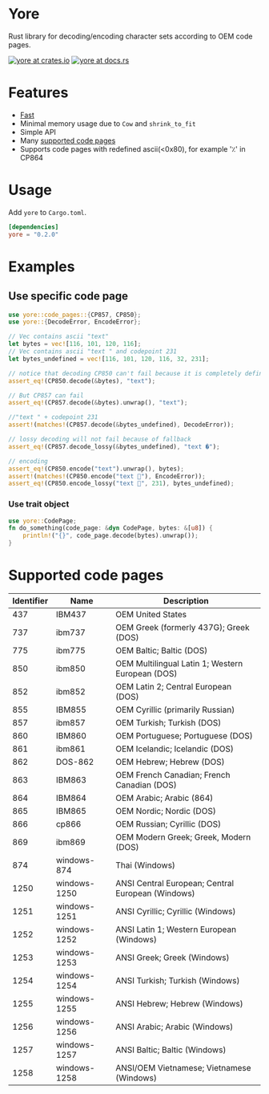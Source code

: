 # Yore

Rust library for decoding/encoding character sets according to OEM code pages.

[![yore at crates.io](https://img.shields.io/badge/crates.io-0.2.0-blue)](https://crates.io/crates/yore)
[![yore at docs.rs](https://docs.rs/yore/badge.svg)](https://docs.rs/yore)

# Features
* [Fast](https://bonega.github.io/yore-criterion/report/index.html)
* Minimal memory usage due to `Cow` and `shrink_to_fit`
* Simple API
* Many [supported code pages](#supported-code-pages)
* Supports code pages with redefined ascii(<0x80), for example '٪' in CP864 

# Usage

Add `yore` to `Cargo.toml`.

```toml
[dependencies]
yore = "0.2.0"
```

# Examples

## Use specific code page
```rust
use yore::code_pages::{CP857, CP850};
use yore::{DecodeError, EncodeError};

// Vec contains ascii "text"
let bytes = vec![116, 101, 120, 116];
// Vec contains ascii "text " and codepoint 231
let bytes_undefined = vec![116, 101, 120, 116, 32, 231]; 

// notice that decoding CP850 can't fail because it is completely defined
assert_eq!(CP850.decode(&bytes), "text");

// But CP857 can fail
assert_eq!(CP857.decode(&bytes).unwrap(), "text");

//"text " + codepoint 231 
assert!(matches!(CP857.decode(&bytes_undefined), DecodeError));

// lossy decoding will not fail because of fallback
assert_eq!(CP857.decode_lossy(&bytes_undefined), "text �");

// encoding
assert_eq!(CP850.encode("text").unwrap(), bytes);
assert!(matches!(CP850.encode("text 🦀"), EncodeError));
assert_eq!(CP850.encode_lossy("text 🦀", 231), bytes_undefined);
```

### Use trait object
```rust
use yore::CodePage;
fn do_something(code_page: &dyn CodePage, bytes: &[u8]) {
    println!("{}", code_page.decode(bytes).unwrap());
}
```

# Supported code pages


| Identifier  | Name         | Description                                                                                |
|------|----------------|-----------------------------------------------------------------------------------------------------|
| 437  | IBM437         | OEM United States                                                                                   |
| 737  | ibm737         | OEM Greek (formerly 437G); Greek (DOS)                                                              |
| 775  | ibm775         | OEM Baltic; Baltic (DOS)                                                                            |
| 850  | ibm850         | OEM Multilingual Latin 1; Western European (DOS)                                                    |
| 852  | ibm852         | OEM Latin 2; Central European (DOS)                                                                 |
| 855  | IBM855         | OEM Cyrillic (primarily Russian)                                                                    |
| 857  | ibm857         | OEM Turkish; Turkish (DOS)                                                                          |
| 860  | IBM860         | OEM Portuguese; Portuguese (DOS)                                                                    |
| 861  | ibm861         | OEM Icelandic; Icelandic (DOS)                                                                      |
| 862  | DOS-862        | OEM Hebrew; Hebrew (DOS)                                                                            |
| 863  | IBM863         | OEM French Canadian; French Canadian (DOS)                                                          |
| 864  | IBM864         | OEM Arabic; Arabic (864)                                                                            |
| 865  | IBM865         | OEM Nordic; Nordic (DOS)                                                                            |
| 866  | cp866          | OEM Russian; Cyrillic (DOS)                                                                         |
| 869  | ibm869         | OEM Modern Greek; Greek, Modern (DOS)                                                               |
| 874  | windows-874    | Thai (Windows)                                                                                      |
| 1250 | windows-1250   | ANSI Central European; Central European (Windows)                                                   |
| 1251 | windows-1251   | ANSI Cyrillic; Cyrillic (Windows)                                                                   |
| 1252 | windows-1252   | ANSI Latin 1; Western European (Windows)                                                            |
| 1253 | windows-1253   | ANSI Greek; Greek (Windows)                                                                         |
| 1254 | windows-1254   | ANSI Turkish; Turkish (Windows)                                                                     |
| 1255 | windows-1255   | ANSI Hebrew; Hebrew (Windows)                                                                       |
| 1256 | windows-1256   | ANSI Arabic; Arabic (Windows)                                                                       |
| 1257 | windows-1257   | ANSI Baltic; Baltic (Windows)                                                                       |
| 1258 | windows-1258   | ANSI/OEM Vietnamese; Vietnamese (Windows)                                                           |
